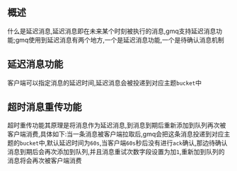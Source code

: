 ## 概述
什么是延迟消息,延迟消息即在未来某个时刻被执行的消息,gmq支持延迟消息功能;gmq使用到延迟消息有两个地方,一个是延迟消息功能,一个是待确认消息机制

## 延迟消息功能
客户端可以指定消息的延迟时间,延迟消息会被投递到对应主题`bucket`中

## 超时消息重传功能
超时重传功能其原理是将消息作为延迟消息,到消息到期后重新添加到队列再次被客户端消费,具体如下:当一条消息被客户端拉取后,gmq会把这条消息投递到对应主题的`bucket`中,默认延迟时间为`60s`,当客户端`60s`秒后没有进行`ack`确认,那边待确认消息到期后会再次添加到队列,并且消息重试次数字段设置为加`1`,重新加到队列的消息将会再次被客户端消费

